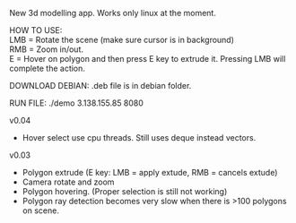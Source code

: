 New 3d modelling app. Works only linux at the moment.

HOW TO USE:  
LMB = Rotate the scene (make sure cursor is in background)  
RMB = Zoom in/out.  
E = Hover on polygon and then press E key to extrude it. Pressing LMB will complete the action.  

DOWNLOAD DEBIAN: .deb file is in debian folder.
  
RUN FILE: ./demo 3.138.155.85 8080  



v0.04

- Hover select use cpu threads. Still uses deque instead vectors.  

v0.03

- Polygon extrude (E key: LMB = apply extude, RMB = cancels extude)  
- Camera rotate and zoom  
- Polygon hovering. (Proper selection is still not working)  
- Polygon ray detection becomes very slow when there is >100 polygons on scene.   
